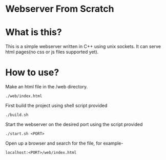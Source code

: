 Webserver From Scratch
========================
# What is this?
This is a simple webserver written in C++ using unix sockets. It can serve html pages(no css or js files supported yet).

# How to use?

Make an html file in the /web directory.

```
./web/index.html
```

First build the project using shell script provided

```
./build.sh
```

Start the webserver on the desired port using the script provided

```
./start.sh <PORT>
```

Open up a browser and search for the file, for example-

```
localhost:<PORT>/web/index.html
```
